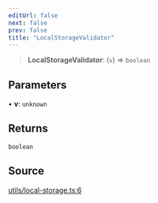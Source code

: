 ```yaml
---
editUrl: false
next: false
prev: false
title: "LocalStorageValidator"
---
```


> **LocalStorageValidator**: (`v`) => `boolean`

## Parameters

• **v**: `unknown`

## Returns

`boolean`

## Source

[utils/local-storage.ts:6](https://github.com/nodenogg-in/alpha-p2p/blob/2cff8cc/packages/statekit/src/utils/local-storage.ts#L6)
